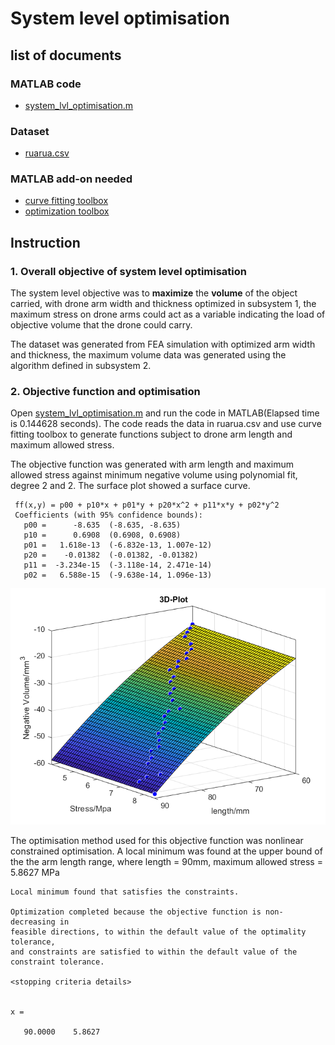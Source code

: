 # System level optimisation 
## list of documents
### MATLAB code
  - [system_lvl_optimisation.m](system_lvl_optimisation.m)
### Dataset
  - [ruarua.csv](ruarua.csv)
### MATLAB add-on needed
  - [curve fitting toolbox](https://uk.mathworks.com/products/curvefitting.html)
  - [optimization toolbox](https://uk.mathworks.com/products/optimization.html)
## Instruction
### 1. Overall objective of system level optimisation
The system level objective was to **maximize** the **volume** of the object carried, with drone arm width and thickness optimized in subsystem 1, the maximum stress on drone arms could act as a variable indicating the load of objective volume that the drone could carry. 

The dataset was generated from FEA simulation with optimized arm width and thickness, the maximum volume data was generated using the algorithm defined in subsystem 2.
### 2. Objective function and optimisation
Open [system_lvl_optimisation.m](system_lvl_optimisation.m) and run the code in MATLAB(Elapsed time is 0.144628 seconds). The code reads the data in ruarua.csv and use curve fitting toolbox to generate functions subject to drone arm length and maximum allowed stress.

The objective function was generated with arm length and maximum allowed stress against minimum negative volume using polynomial fit, degree 2 and 2. The surface plot showed a surface curve.

     ff(x,y) = p00 + p10*x + p01*y + p20*x^2 + p11*x*y + p02*y^2
     Coefficients (with 95% confidence bounds):
       p00 =      -8.635  (-8.635, -8.635)
       p10 =      0.6908  (0.6908, 0.6908)
       p01 =   1.618e-13  (-6.832e-13, 1.007e-12)
       p20 =    -0.01382  (-0.01382, -0.01382)
       p11 =  -3.234e-15  (-3.118e-14, 2.471e-14)
       p02 =   6.588e-15  (-9.638e-14, 1.096e-13)

![](lsv_surf.png)

The optimisation method used for this objective function was nonlinear constrained optimisation. A local minimum was found at the upper bound of the the arm length range, where length = 90mm, maximum allowed stress = 5.8627 MPa

    Local minimum found that satisfies the constraints.

    Optimization completed because the objective function is non-decreasing in 
    feasible directions, to within the default value of the optimality tolerance,
    and constraints are satisfied to within the default value of the constraint tolerance.

    <stopping criteria details>


    x =

       90.0000    5.8627
  
